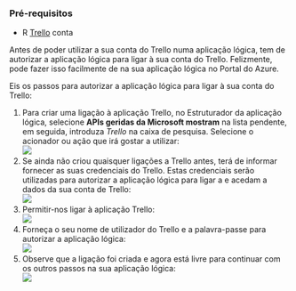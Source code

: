 ### <a name="prerequisites"></a>Pré-requisitos
* R [Trello](http://trello.com) conta 

Antes de poder utilizar a sua conta do Trello numa aplicação lógica, tem de autorizar a aplicação lógica para ligar à sua conta do Trello. Felizmente, pode fazer isso facilmente de na sua aplicação lógica no Portal do Azure. 

Eis os passos para autorizar a aplicação lógica para ligar à sua conta do Trello:

1. Para criar uma ligação à aplicação Trello, no Estruturador da aplicação lógica, selecione **APIs geridas da Microsoft mostram** na lista pendente, em seguida, introduza *Trello* na caixa de pesquisa. Selecione o acionador ou ação que irá gostar a utilizar:  
   ![](./media/connectors-create-api-trello/trello-1.png)
2. Se ainda não criou quaisquer ligações a Trello antes, terá de informar fornecer as suas credenciais do Trello. Estas credenciais serão utilizadas para autorizar a aplicação lógica para ligar a e acedam a dados da sua conta de Trello:  
   ![](./media/connectors-create-api-trello/trello-2.png) 
3. Permitir-nos ligar à aplicação Trello:  
   ![](./media/connectors-create-api-trello/trello-3.png)   
4. Forneça o seu nome de utilizador do Trello e a palavra-passe para autorizar a aplicação lógica:  
   ![](./media/connectors-create-api-trello/trello-4.png)  
5. Observe que a ligação foi criada e agora está livre para continuar com os outros passos na sua aplicação lógica:  
   ![](./media/connectors-create-api-trello/trello-5.png)

